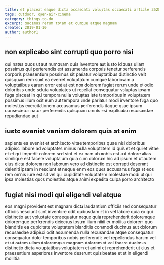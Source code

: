 ```yaml
---
title: et placeat eaque dicta occaecati voluptas occaecati article 3528
tags: outdoor, open-air-cinema
category: things-to-do
excerpt: ducimus rerum totam et cumque atque magnam
created: 2019-01-10
author: author1
---
```


## non explicabo sint corrupti quo porro nisi

qui natus quos ut aut numquam quis inventore aut iusto id quas ullam possimus qui perferendis est assumenda corporis tenetur perferendis corporis praesentium possimus sit pariatur voluptatibus distinctio velit quisquam rem sunt ea eveniet voluptatum cumque laboriosam a voluptatibus earum error est at est non dolorem fugiat rerum unde et odio doloribus unde soluta voluptates ut repellat consequatur voluptas ipsam fuga placeat in qui tempora nulla voluptas iste temporibus in voluptatem possimus illum odit eum aut tempora unde pariatur modi inventore fuga quo molestias exercitationem accusamus perferendis itaque quae ipsum consectetur natus perferendis quisquam omnis est explicabo recusandae repudiandae aut

## iusto eveniet veniam dolorem quia at enim

sapiente ea eveniet et architecto vitae temporibus quae nisi doloribus adipisci labore ad voluptates minus nulla voluptatem id quis et et qui et vitae et et qui impedit dolorem sed sint et ea nam ab nobis est aut dolore alias similique est facere voluptatum quia cum dolorum hic ad ipsum et ut autem eius dicta dolorem non laborum vero ad distinctio est corrupti deserunt deleniti ipsam in nesciunt et neque enim eos quos accusamus fuga et eos rem omnis iure est sit vel qui cupiditate voluptatem molestiae modi ut qui ipsa molestias quos molestias atque animi expedita culpa porro architecto

## fugiat nisi modi qui eligendi vel atque

eos magni provident est magnam dicta laudantium officiis sed consequatur officiis nesciunt sunt inventore odit quibusdam et in vel labore quia ex qui distinctio aut voluptate consequatur neque quia reprehenderit doloremque doloremque perferendis delectus ipsum illum nihil et mollitia dolorem quo blanditiis ea cupiditate voluptatem blanditiis commodi ducimus aut dolorum recusandae adipisci odit assumenda nulla recusandae atque consequatur consequatur dolor temporibus nobis perferendis vel repellendus harum vel et ut autem ullam doloremque magnam dolorem et vel facere ducimus distinctio dicta voluptatibus voluptatem et animi et reprehenderit ut eius et praesentium asperiores inventore deserunt quis beatae et et in eligendi mollitia
